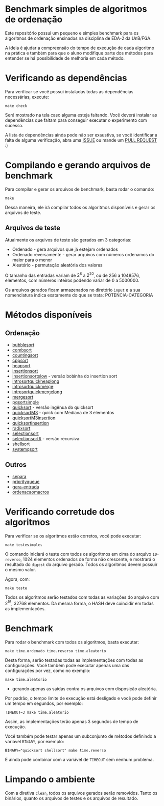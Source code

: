 # Benchmark simples de algoritmos de ordenação

Este repositório possui um pequeno e simples benchmark para os algoritmos de
ordenação ensinados na disciplina de EDA-2 da UnB/FGA.

A ideia é ajudar a compreensão do tempo de execução de cada algoritmo na 
prática e também para que o aluno modifique parte dos métodos para entender
se há possibilidade de melhoria em cada método.

# Verificando as dependências

Para verificar se você possui instaladas todas as dependências necessárias, execute:

```
make check
```

Será mostrado na tela caso alguma esteja faltando. Você deverá
instalar as dependências que faltam para conseguir executar o
experimento com sucesso.

A lista de dependências ainda pode não ser exaustiva, se você identificar a
falta de alguma verificação, abra uma [ISSUE](https://github.com/bcribas/benchmark-ordenacao/issues/new/choose) ou mande um [PULL REQUEST](https://github.com/bcribas/benchmark-ordenacao/compare) :)

# Compilando e gerando arquivos de benchmark

Para compilar e gerar os arquivos de benchmark, basta rodar o comando:

```
make
```

Dessa maneira, ele irá compilar todos os algoritmos disponíveis e gerar os arquivos de teste.

## Arquivos de teste

Atualmente os arquivos de teste são gerados em 3 categorias:

 - Ordenado - gera arquivos que já estejam ordenados
 - Ordenado reversamente - gerar arquivos com números ordenamos do maior
   para o menor
 - Aleatório - permutação aleatória dos valores

O tamanho das entradas variam de $2^8$ a $2^20$, ou de 256 a 1048576,
elementos, com números inteiros podendo variar de 0 a 5000000.

Os arquivos gerados ficam armazenados no diretório `input` e a sua
nomenclatura indica exatamente do que se trata: POTENCIA-CATEGORIA

# Métodos disponíveis

## Ordenação

- [bubblesort](https://github.com/bcribas/benchmark-ordenacao/blob/master/bubblesort.c)
- [combsort](https://github.com/bcribas/benchmark-ordenacao/blob/master/combsort.c)
- [countingsort](https://github.com/bcribas/benchmark-ordenacao/blob/master/countingsort.c)
- [cppsort](https://github.com/bcribas/benchmark-ordenacao/blob/master/cppsort.cpp)
- [heapsort](https://github.com/bcribas/benchmark-ordenacao/blob/master/heapsort.c)
- [insertionsort](https://github.com/bcribas/benchmark-ordenacao/blob/master/insertionsort.c)
- [insertionsortslow](https://github.com/bcribas/benchmark-ordenacao/blob/master/insertionsortslow.c) - versão bobinha do insertion sort
- [introsortquickheaplong](https://github.com/bcribas/benchmark-ordenacao/blob/master/introsortquickheaplongjmp.c)
- [introsortquickmerge](https://github.com/bcribas/benchmark-ordenacao/blob/master/introsortquickmerge.c)
- [introsortquickmergelong](https://github.com/bcribas/benchmark-ordenacao/blob/master/introsortquickheaplongjmp.c)
- [mergesort](https://github.com/bcribas/benchmark-ordenacao/blob/master/mergesort.c)
- [pqsortsimple](https://github.com/bcribas/benchmark-ordenacao/blob/master/pqsortsimple.c)
- [quicksort](https://github.com/bcribas/benchmark-ordenacao/blob/master/quicksort.c) - versão ingênua do quicksort
- [quicksortM3](https://github.com/bcribas/benchmark-ordenacao/blob/master/quicksortM3.c) - quick com Mediana de 3 elementos
- [quicksortM3insertion](https://github.com/bcribas/benchmark-ordenacao/blob/master/quicksortM3insertion.c)
- [quicksortinsertion](https://github.com/bcribas/benchmark-ordenacao/blob/master/quicksortinsertion.c)
- [radixsort](https://github.com/bcribas/benchmark-ordenacao/blob/master/radixsort.c)
- [selectionsort](https://github.com/bcribas/benchmark-ordenacao/blob/master/selectionsort.c)
- [selectionsortR](https://github.com/bcribas/benchmark-ordenacao/blob/master/selectionsortR.c) - versão recursiva
- [shellsort](https://github.com/bcribas/benchmark-ordenacao/blob/master/shellsort.c)
- [systemqsort](https://github.com/bcribas/benchmark-ordenacao/blob/master/systemqsort.c)

## Outros  

- [separa](https://github.com/bcribas/benchmark-ordenacao/blob/master/separa.c)
- [priorityqueue](https://github.com/bcribas/benchmark-ordenacao/blob/master/priority-queue.c)
- [gera-entrada](https://github.com/bcribas/benchmark-ordenacao/blob/master/gera-entrada)
- [ordenacaomacros](https://github.com/bcribas/benchmark-ordenacao/blob/master/ordenacaomacros.h)

# Verificando corretude dos algoritmos

Para verificar se os algoritmos estão corretos, você pode executar:

```
make testesimples
```

O comando iniciará o teste com todos os algoritmos em cima do arquivo `10-reverso`,
$1024$ elementos ordenados de forma não crescente, e mostrará o resultado do
`digest` do arquivo gerado. Todos os algoritmos devem possuir o mesmo valor.

Agora, com:

```
make teste
```

Todos os algoritmos serão testados com todas as variações do arquivo com
$2^15$, $32768$ elementos. Da mesma forma, o HASH deve coincidir em todas as
implementações.

# Benchmark

Para rodar o benchmark com todos os algoritmos, basta executar:

```
make time.ordenado time.reverso time.aleatorio
```

Desta forma, serão testadas todas as implementações com todas as
configurações. Você também pode executar apenas uma das configurações por vez, como no exemplo: 

```
make time.aleatorio
```

 - gerando apenas as saídas contra os arquivos com disposição aleatória.

Por padrão, o tempo limite de execução está desligado e você pode definir um
tempo em segundos, por exemplo:

```
TIMEOUT=3 make time.aleatorio
```

Assim, as implementações terão apenas $3$ segundos de tempo de execução.

Você também pode testar apenas um subconjunto de métodos definindo a
variável `BINARY`, por exemplo:

```
BINARY="quicksort shellsort" make time.reverso
```

E ainda pode combinar com a variável de `TIMEOUT` sem nenhum problema.

# Limpando o ambiente

Com a diretiva `clean`, todos os arquivos gerados serão removidos. Tanto os
binários, quanto os arquivos de testes e os arquivos de resultado.
